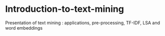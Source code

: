 # Introduction-to-text-mining
Presentation of text mining : applications, pre-processing, TF-IDF, LSA and word embeddings
